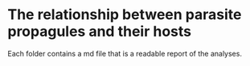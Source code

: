 # The relationship between parasite propagules and their hosts

Each folder contains a md file that is a readable report of the analyses.